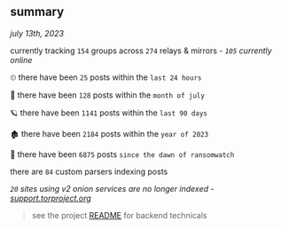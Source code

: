 
## summary
_july 13th, 2023_

currently tracking `154` groups across `274` relays & mirrors - _`105` currently online_

⏲ there have been `25` posts within the `last 24 hours`

🦈 there have been `128` posts within the `month of july`

🪐 there have been `1141` posts within the `last 90 days`

🏚 there have been `2184` posts within the `year of 2023`

🦕 there have been `6875` posts `since the dawn of ransomwatch`

there are `84` custom parsers indexing posts

_`20` sites using v2 onion services are no longer indexed - [support.torproject.org](https://support.torproject.org/onionservices/v2-deprecation/)_

> see the project [README](https://github.com/joshhighet/ransomwatch#ransomwatch--) for backend technicals
